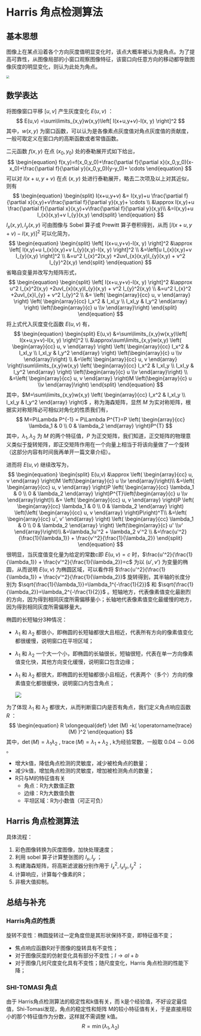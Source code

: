 # Harris 角点检测算法

## 基本思想

图像上在某点沿着各个方向灰度值明显变化时，该点大概率被认为是角点。为了提高可靠性，从图像局部的小窗口观察图像特征，该窗口向任意方向的移动都导致图像灰度的明显变化，则认为此处为角点。

<img src="harris/image-20230402170955312.png" style="zoom:50%;" aligend="middle" />

## 数学表达

将图像窗口平移 $[u,v]$ 产生灰度变化 $E(u,v)$ ：
$$
E(u,v) =\sum\limits_{x,y}w(x,y)\left[ I(x+u,y+v)-I(x, y) \right]^2
$$
其中，$w(x,y)$ 为窗口函数，可以认为是各像素点灰度值对角点灰度值的贡献度，一般可取定义在窗口内的高斯函数或者常值函数。

二元函数 $f(x,y)$ 在点 $(x_0, y_0)$ 处的泰勒展开式如下给出，
$$
\begin{equation}
f(x,y)=f(x_0,y_0)+\frac{\partial f}{\partial x}(x_0,y_0)(x-x_0)+\frac{\partial f}{\partial y}(x_0,y_0)(y-y_0)+ \cdots
\end{equation}
$$
可以对 $I(x+u, y+v)$ 在点 $(x,y)$ 处进行泰勒展开，略去二次项及以上对其近似，则有
$$
\begin{equation}
\begin{split}
I(x+u,y+v) &= I(x,y)+u \frac{\partial f}{\partial x}(x,y)+v\frac{\partial f}{\partial y}(x,y)+ \cdots \\
&\approx I(x,y)+u \frac{\partial f}{\partial x}(x,y)+v\frac{\partial f}{\partial y}(x,y)\\
&=I(x,y)+u I_{x}(x,y)+v I_{y}(x,y)
\end{split}
\end{equation}
$$
$I_{x}(x,y), I_{y}(x,y)$ 可由图像与 Sobel 算子或 Prewitt 算子卷积得到，从而 $\left[ I(x+u,y+v)-I(x, y) \right]^2$ 可以化简为，
$$
\begin{equation}
\begin{split}
 \left[ I(x+u,y+v)-I(x, y) \right]^2 &\approx \left[ I(x,y)+u I_{x}(x,y)+v I_{y}(x,y)-I(x, y) \right]^2 \\
 &=\left[u I_{x}(x,y)+v I_{y}(x,y) \right]^2 \\
 &=u^2 I_{x}^2(x,y) +2uvI_{x}(x,y)I_{y}(x,y) + v^2 I_{y}^2(x,y)
\end{split}
\end{equation}
$$
省略自变量并改写为矩阵形式，
$$
\begin{equation}
    \begin{split}
     \left[ I(x+u,y+v)-I(x, y) \right]^2 &\approx u^2 I_{x}^2(x,y) +2uvI_{x}(x,y)I_{y}(x,y) + v^2 I_{y}^2(x,y) \\
     &=u^2 I_{x}^2 +2uvI_{x}I_{y} + v^2 I_{y}^2 \\
     &= \left( \begin{array}{cc} u, v  \end{array} \right) 
     \left( \begin{array}{cc}  
        I_x^2 &   I_xI_y \\
        I_xI_y & I_y^2  
    \end{array} \right) \left(\begin{array}{c} u \\v \end{array}\right)
    \end{split} 
\end{equation}
$$
将上式代入灰度变化函数 $E(u,v)$ 有，
$$
\begin{equation}
    \begin{split}
    E(u,v) &=\sum\limits_{x,y}w(x,y)\left[ I(x+u,y+v)-I(x, y) \right]^2 \\
    &\approx\sum\limits_{x,y}w(x,y) \left( \begin{array}{cc} u, v  \end{array} \right) 
     \left( \begin{array}{cc}  
        I_x^2 &   I_xI_y \\
        I_xI_y & I_y^2  
    \end{array} \right) \left(\begin{array}{c} u \\v \end{array}\right) \\
    &=\left( \begin{array}{cc} u, v  \end{array} \right)\sum\limits_{x,y}w(x,y)  \left( \begin{array}{cc}  
        I_x^2 &   I_xI_y \\
        I_xI_y & I_y^2  
    \end{array} \right) \left(\begin{array}{c} u \\v \end{array}\right) \\
    &=\left( \begin{array}{cc} u, v  \end{array} \right)M \left(\begin{array}{c} u \\v \end{array}\right)
    \end{split} 
\end{equation}
$$
其中，$M=\sum\limits_{x,y}w(x,y)  \left( \begin{array}{cc}  
        I_x^2 &   I_xI_y \\
        I_xI_y & I_y^2  
    \end{array} \right)$ ，称为海森矩阵，显然 $M$ 为实对称矩阵，根据实对称矩阵必可相似对角化的性质我们有，
$$
M=P\Lambda P^{-1} = P\Lambda P^{T}=P \left( \begin{array}{cc}  
        \lambda_1 &   0 \\
        0 & \lambda_2  
    \end{array} \right)P^{T}
$$
其中，$\lambda_1,\lambda_2$ 为 $M$ 的两个特征值，$P$ 为正交矩阵，我们知道，正交矩阵的物理意义类似于旋转矩阵，即正交矩阵作用在一个向量上相当于将该向量做了一个旋转（这部分内容有时间我再单开一篇文章介绍）。

进而将 $E(u,v)$ 继续改写为，
$$
\begin{equation}
\begin{split}
    E(u,v) &\approx \left( \begin{array}{cc} u, v  \end{array} \right)M \left(\begin{array}{c} u \\v \end{array}\right)\\
&=\left( \begin{array}{cc} u, v  \end{array} \right)P \left( \begin{array}{cc}  
        \lambda_1 &   0 \\
        0 & \lambda_2  
    \end{array} \right)P^{T}\left(\begin{array}{c} u \\v \end{array}\right)\\
&= \left( \begin{array}{cc} u, v  \end{array} \right)P \left( \begin{array}{cc}  
        \lambda_1 &   0 \\
        0 & \lambda_2  
    \end{array} \right) \left(\left( \begin{array}{cc} u, v  \end{array} \right)P\right)^T\\
&=\left( \begin{array}{cc} u', v'  \end{array} \right) \left( \begin{array}{cc}  
        \lambda_1 &   0 \\
        0 & \lambda_2  
    \end{array} \right) \left(\begin{array}{c} u' \\v' \end{array}\right)\\
    &=\lambda_1u'^2 + \lambda_2 v'^2 \\
    &=\frac{u'^2}{\frac{1}{\lambda_1}} + \frac{v'^2}{\frac{1}{\lambda_2}}
\end{split} 
\end{equation}
$$
很明显，当灰度值变化量为给定的常数c即 $E(u,v)=c$ 时，$\frac{u'^2}{\frac{1}{\lambda_1}} + \frac{v'^2}{\frac{1}{\lambda_2}}=c$ 为以 $(u', v')$ 为变量的椭圆，从而说明 $E(u,v)$ 为椭圆区域，可以看作将 $\frac{u'^2}{\frac{1}{\lambda_1}} + \frac{v'^2}{\frac{1}{\lambda_2}}$ 旋转得到，其半轴的长度分别为 $\sqrt{\frac{1}{\lambda_1}}=\lambda_1^{-\frac{1}{2}}$ 和 $\sqrt{\frac{1}{\lambda_2}}=\lambda_2^{-\frac{1}{2}}$ 。短轴地方，代表像素值变化最剧烈的方向，因为得到相同灰度所需偏移量小；长轴地代表像素值变化最缓慢的地方，因为得到相同灰度所需偏移量大。

椭圆的长短轴分3种情况：

- $\lambda_1$ 和 $\lambda_2$ 都很小，即椭圆的长短轴都很大且相近，代表所有方向的像素值变化都很缓慢，说明窗口在平坦区域；

- $\lambda_1$ 和 $\lambda_2$ 一个大一个小，即椭圆的长轴很长，短轴很短，代表在单一方向像素值变化快，其他方向变化缓慢，说明窗口包含边缘；

- $\lambda_1$ 和 $\lambda_2$ 都很大，即椭圆的长短轴都很小且相近，代表两个（多个）方向的像素值变化都很缓快，说明窗口内包含角点；

  <img src="harris/image-20230402200423893.png" aligen="middle"/>

为了体现 $\lambda_1$ 和 $\lambda_2$ 都很大，从而判断窗口内是否有角点，我们定义角点响应函数 $R$ ：
$$
\begin{equation}
R \xlongequal{def} \det (M) -k( \operatorname{trace}(M) )^2
\end{equation}
$$
 其中，$\det(M) = \lambda_1 \lambda_2$ , $\operatorname{trace}(M)=\lambda_1 +\lambda_2$ , k为经验常数，一般取 $0.04\sim 0.06$ 。

- 增大k值，降低角点检测的灵敏度，减少被检角点的数量；
- 减少k值，增加角点检测的灵敏度，增加被检测角点的数量；
- R只与M的特征值有关
  - 角点：R为大数值正数
  - 边缘：R为大数值负数
  - 平坦区域：R为小数值（可正可负）

## Harris 角点检测算法

具体流程：

1. 彩色图像转换为灰度图像，加快处理速度；
2. 利用 sobel 算子计算整张图的 $I_x, I_y$ ；
3. 构建海森矩阵，将高斯滤波器分别作用于 $I^2_x, I_xI_y, I^2_y$ ；
4. 计算响应，计算每个像素的R；
5. 非极大值抑制。

## 总结与补充

### Harris角点的性质

旋转不变性：椭圆旋转过一定角度但是其形状保持不变，即特征值不变；

- 焦点响应函数R对于图像的旋转具有不变性；
- 对于图像灰度的仿射变化具有部分不变性；$I\rightarrow aI+b$ 
- 对于图像几何尺度变化具有不变性；随尺度变化，Harris 角点检测的性能下降；

### SHI-TOMASI 角点

由于 Harris角点检测算法的稳定性和k值有关，而 k是个经验值，不好设定最佳值，Shi-Tomasi发现，角点的稳定性和矩阵 M的较小特征值有关，于是直接用较小的那个特征值作为分数，这样就不需调整 k值。
$$
R = \min(\lambda_1, \lambda_2)
$$



